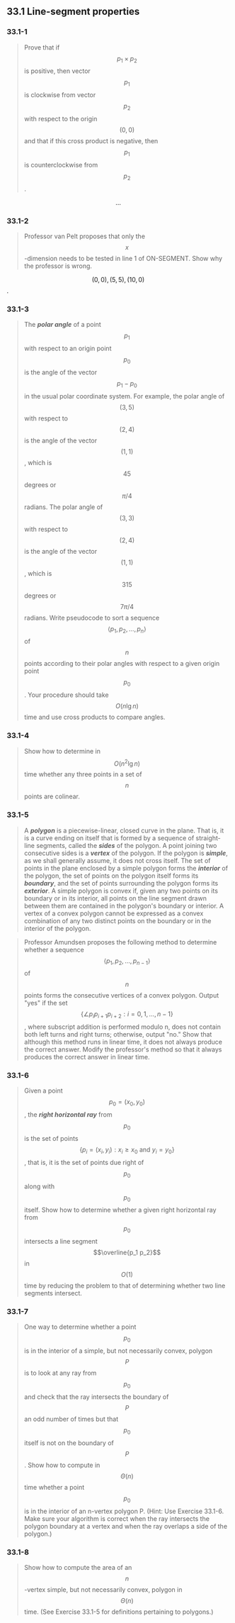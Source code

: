 ## 33.1 Line-segment properties

### 33.1-1

> Prove that if $$p_1 \times p_2$$ is positive, then vector $$p_1$$ is clockwise from vector $$p_2$$ with respect to the origin $$(0, 0)$$ and that if this cross product is negative, then $$p_1$$ is counterclockwise from $$p_2$$.

$$\dots$$

### 33.1-2

> Professor van Pelt proposes that only the $$x$$-dimension needs to be tested in line 1 of ON-SEGMENT. Show why the professor is wrong.

$$(0, 0), (5, 5), (10, 0)$$.

### 33.1-3

> The __*polar angle*__ of a point $$p_1$$ with respect to an origin point $$p_0$$ is the angle of the vector $$p_1 - p_0$$ in the usual polar coordinate system. For example, the polar angle of $$(3, 5)$$ with respect to $$(2, 4)$$ is the angle of the vector $$(1, 1)$$, which is $$45$$ degrees or $$\pi / 4$$ radians. The polar angle of $$(3, 3)$$ with respect to $$(2, 4)$$ is the angle of the vector $$(1, 1)$$, which is $$315$$ degrees or $$7\pi / 4$$ radians. Write pseudocode to sort a sequence $$\langle p_1, p_2, \dots, p_n \rangle$$ of $$n$$ points according to their polar angles with respect to a given origin point $$p_0$$. Your procedure should take $$O(n \lg n)$$ time and use cross products to compare angles.

### 33.1-4

> Show how to determine in $$O(n^2 \lg n)$$ time whether any three points in a set of $$n$$ points are colinear.

### 33.1-5

> A __*polygon*__ is a piecewise-linear, closed curve in the plane. That is, it is a curve ending on itself that is formed by a sequence of straight-line segments, called the __*sides*__ of the polygon. A point joining two consecutive sides is a __*vertex*__ of the polygon. If the polygon is __*simple*__, as we shall generally assume, it does not cross itself. The set of points in the plane enclosed by a simple polygon forms the __*interior*__ of the polygon, the set of points on the polygon itself forms its __*boundary*__, and the set of points surrounding the polygon forms its __*exterior*__. A simple polygon is convex if, given any two points on its boundary or in its interior, all points on the line segment drawn between them are contained in the polygon's boundary or interior. A vertex of a convex polygon cannot be expressed as a convex combination of any two distinct points on the boundary or in the interior of the polygon.

> Professor Amundsen proposes the following method to determine whether a sequence $$\langle p_1, p_2, \dots, p_{n-1} \rangle$$ of $$n$$ points forms the consecutive vertices of a convex polygon. Output "yes" if the set $$\{ \angle p_i p_{i+1} p_{i+2}: i = 0, 1, \dots, n - 1 \}$$, where subscript addition is performed modulo n, does not contain both left turns and right turns; otherwise, output "no." Show that although this method runs in linear time, it does not always produce the correct answer. Modify the professor's method so that it always produces the correct answer in linear time.

### 33.1-6

> Given a point $$p_0 = (x_0, y_0)$$, the __*right horizontal ray*__ from $$p_0$$ is the set of points $$\{ p_i = (x_i, y_i) : x_i \ge x_0 ~\text{and}~ y_i = y_0 \}$$, that is, it is the set of points due right of $$p_0$$ along with $$p_0$$ itself. Show how to determine whether a given right horizontal ray from $$p_0$$ intersects a line segment $$\overline{p_1 p_2}$$ in $$O(1)$$ time by reducing the problem to that of determining whether two line segments intersect.

### 33.1-7

> One way to determine whether a point $$p_0$$ is in the interior of a simple, but not necessarily convex, polygon $$P$$ is to look at any ray from $$p_0$$ and check that the ray intersects the boundary of $$P$$ an odd number of times but that $$p_0$$ itself is not on the boundary of $$P$$. Show how to compute in $$\Theta(n)$$ time whether a point $$p_0$$ is in the interior of an n-vertex polygon P. (Hint: Use Exercise 33.1-6. Make sure your algorithm is correct when the ray intersects the polygon boundary at a vertex and when the ray overlaps a side of the polygon.)

### 33.1-8

> Show how to compute the area of an $$n$$-vertex simple, but not necessarily convex, polygon in $$\Theta(n)$$ time. (See Exercise 33.1-5 for definitions pertaining to polygons.)
